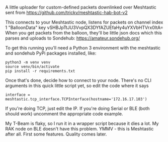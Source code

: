 A little uploader for custom-defined packets downlinked over Meshtastic sent from https://github.com/trickv/meshtastic-hab-bot-v2

This connects to your Meshtastic node, listens for packets on channel index 1 "BalloonData" key vSHBJpTtJU3VvpQX3DYfAZUEfaHy4uYXVbHTVrx0ItA=
When you get packets from the balloon, they'll be little json docs which this parses and uploads to Sondehub: https://amateur.sondehub.org/

To get this running you'll need a Python 3 environment with the meshtastic and sondehub PyPi packages installed, like:
```
python3 -m venv venv
source venv/bin/activate
pip install -r requirements.txt
```

Once that's done, decide how to connect to your node. There's no CLI arguments in this quick little script yet, so edit the code where it says
```
interface = meshtastic.tcp_interface.TCPInterface(hostname='172.16.17.103')
```
If you're doing TCP, just edit the IP.  If you're doing Serial or BLE (both should work) uncomment the appropriate code example.

My T-Beam is flaky, so I run it in a wrapper script because it dies a lot.  My RAK node on BLE doesn't have this problem. YMMV - this is Meshtastic after all.  First some features.  Quality comes later.

